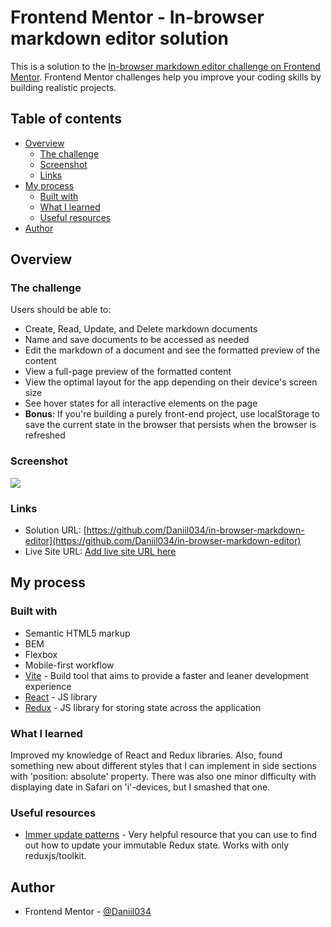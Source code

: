 # Frontend Mentor - In-browser markdown editor solution

This is a solution to the [In-browser markdown editor challenge on Frontend Mentor](https://www.frontendmentor.io/challenges/inbrowser-markdown-editor-r16TrrQX9). Frontend Mentor challenges help you improve your coding skills by building realistic projects. 

## Table of contents

- [Overview](#overview)
  - [The challenge](#the-challenge)
  - [Screenshot](#screenshot)
  - [Links](#links)
- [My process](#my-process)
  - [Built with](#built-with)
  - [What I learned](#what-i-learned)
  - [Useful resources](#useful-resources)
- [Author](#author)

## Overview

### The challenge

Users should be able to:

- Create, Read, Update, and Delete markdown documents
- Name and save documents to be accessed as needed
- Edit the markdown of a document and see the formatted preview of the content
- View a full-page preview of the formatted content
- View the optimal layout for the app depending on their device's screen size
- See hover states for all interactive elements on the page
- **Bonus**: If you're building a purely front-end project, use localStorage to save the current state in the browser that persists when the browser is refreshed

### Screenshot

![](./screenshot.jpg)

### Links

- Solution URL: [https://github.com/Daniil034/in-browser-markdown-editor](https://github.com/Daniil034/in-browser-markdown-editor)
- Live Site URL: [Add live site URL here](https://your-live-site-url.com)

## My process

### Built with

- Semantic HTML5 markup
- BEM
- Flexbox
- Mobile-first workflow
- [Vite](https://vitejs.dev/) - Build tool that aims to provide a faster and leaner development experience
- [React](https://reactjs.org/) - JS library
- [Redux](https://redux.js.org/) - JS library for storing state across the application

### What I learned

Improved my knowledge of React and Redux libraries. Also, found something new about different styles that I can implement in side sections with 'position: absolute' property. There was also one minor difficulty with displaying date in Safari on 'i'-devices, but I smashed that one.

### Useful resources

- [Immer update patterns](https://immerjs.github.io/immer/update-patterns/) - Very helpful resource that you can use to find out how to update your immutable Redux state. Works with only reduxjs/toolkit.

## Author

- Frontend Mentor - [@Daniil034](https://www.frontendmentor.io/profile/Daniil034)